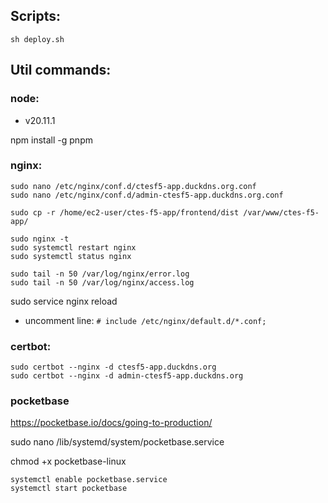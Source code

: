 ## Scripts:

```
sh deploy.sh
```

## Util commands:

### node:

- v20.11.1

npm install -g pnpm

### nginx:

```
sudo nano /etc/nginx/conf.d/ctesf5-app.duckdns.org.conf
sudo nano /etc/nginx/conf.d/admin-ctesf5-app.duckdns.org.conf

sudo cp -r /home/ec2-user/ctes-f5-app/frontend/dist /var/www/ctes-f5-app/

sudo nginx -t
sudo systemctl restart nginx
sudo systemctl status nginx

sudo tail -n 50 /var/log/nginx/error.log
sudo tail -n 50 /var/log/nginx/access.log
```

sudo service nginx reload

- uncomment line: `# include /etc/nginx/default.d/*.conf;`

### certbot:

```
sudo certbot --nginx -d ctesf5-app.duckdns.org
sudo certbot --nginx -d admin-ctesf5-app.duckdns.org
```

### pocketbase

https://pocketbase.io/docs/going-to-production/

sudo nano /lib/systemd/system/pocketbase.service

chmod +x pocketbase-linux

```
systemctl enable pocketbase.service
systemctl start pocketbase
```

